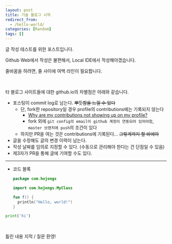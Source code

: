 ```yaml
---
layout: post
title: 기술 블로그 시작
redirect_from:
  - /hello-world/
categories: [Random]
tags: []
---
```


글 작성 테스트를 위한 포스트입니다.

Github Web에서 작성은 불편해서, Local IDE에서 작성해야겠습니다.

줄바꿈을 하려면, 줄 사이에 여백 라인이 필요합니다.

<br>

타 블로그 사이트들에 대한 github.io의 차별점은 아래와 같습니다.
* 포스팅이 commit log로 남는다. ~~뿌듯함을 느낄 수 있다~~
  * 단, fork한 repository일 경우 profile의 contributions에는 기록되지 않는다
    * [Why are my contributions not showing up on my profile?](https://help.github.com/en/github/setting-up-and-managing-your-github-profile/why-are-my-contributions-not-showing-up-on-my-profile)
    * fork 외에 `git config의 email이 github 계정이 연동되어 있어야함`, `master 브랜치에 push`의 조건이 있다
  * 하지만 PR을 여는 것은 contributions에 기록된다... ~~그렇게까지 할 바에야~~
* 글을 수정해도 글의 변경 이력이 남는다.
* 작성 날짜를 임의로 지정할 수 있다. (수동으로 관리해야 한다는 건 단점일 수 있음)
* 제3자가 PR을 통해 글에 기여할 수도 있다.

---

* 코드 블록
  ```kotlin
  package com.hojongs
  
  import com.hojongs.MyClass
  
  fun f() {
    println("Hello, world!")
  }
  ```

```python
print('hi')
```

<br>

틀린 내용 지적 / 질문 환영!
